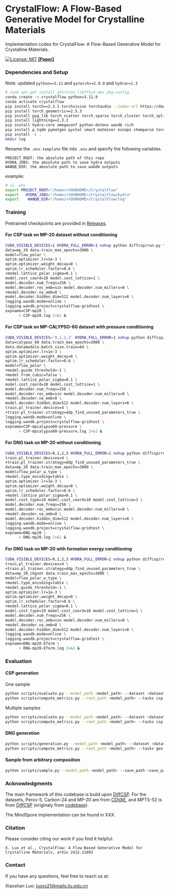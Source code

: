 # CrystalFlow: A Flow-Based Generative Model for Crystalline Materials

Implementation codes for CrystalFlow: A Flow-Based Generative Model for Crystalline Materials.

[![License: MIT](https://img.shields.io/badge/License-MIT-yellow.svg)](https://github.com/ixsluo/CrystalFlow/blob/main/LICENSE)   [**[Paper]**]()

### Dependencies and Setup

Note: updated `python==3.11` and `pytorch>=2.0.0` and `hydra>=1.3`

```bash
# sudo apt-get install gfortran libfftw3-dev pkg-config
conda create -n crystalflow python=3.11.9
conda activate crystalflow
pip install torch==2.3.1 torchvision torchaudio --index-url https://download.pytorch.org/whl/cu121
pip install torch_geometric==2.5.3
pip install pyg_lib torch_scatter torch_sparse torch_cluster torch_spline_conv -f https://data.pyg.org/whl/torch-2.3.0+cu121.html
pip install lightning==2.3.2
pip install hydra-core omegaconf python-dotenv wandb rich
pip install p_tqdm pymatgen pyxtal smact matminer einops chemparse torchdyn
pip install -e .
mkdir log
```

Rename the `.env.template` file into `.env` and specify the following variables.

```
PROJECT_ROOT: the absolute path of this repo
HYDRA_JOBS: the absolute path to save hydra outputs
WANDB_DIR: the absolute path to save wabdb outputs
```

example:
```bash
# vi .env
export PROJECT_ROOT="/home/<YOURHOME>/CrystalFlow"
export   HYDRA_JOBS="/home/<YOURHOME>/CrystalFlow/hydra"
export    WANDB_DIR="/home/<YOURHOME>/CrystalFlow/log"
```

### Training

Pretrained checkpoints are provided in [Releases](https://github.com/ixsluo/CrystalFlow/releases).

#### For CSP task on MP-20 dataset without conditioning

```bash
CUDA_VISIBLE_DEVICES=1 HYDRA_FULL_ERROR=1 nohup python diffcsp/run.py \
data=mp_20 data.train_max_epochs=3000 \
model=flow_polar \
optim.optimizer.lr=1e-3 \
optim.optimizer.weight_decay=0 \
optim.lr_scheduler.factor=0.6 \
+model.lattice_polar_sigma=0.1 \
model.cost_coord=10 model.cost_lattice=1 \
model.decoder.num_freqs=256 \
model.decoder.rec_emb=sin model.decoder.num_millers=8 \
+model.decoder.na_emb=0 \
model.decoder.hidden_dim=512 model.decoder.num_layers=6 \
logging.wandb.mode=online \
logging.wandb.project=crystalflow-gridtest \
expname=CSP-mp20 \
      > CSP-mp20.log 2>&1 &
```

#### For CSP task on MP-CALYPSO-60 dataset with pressure conditioning

```bash
CUDA_VISIBLE_DEVICES='0,1,2,3' HYDRA_FULL_ERROR=1 nohup python diffcsp/run.py \
data=calypso_60 data.train_max_epochs=2000 \
data.datamodule.batch_size.train=64 \
optim.optimizer.lr=1e-3 \
optim.optimizer.weight_decay=0 \
optim.lr_scheduler.factor=0.6 \
model=flow_polar \
+model.guide_threshold=-1 \
+model.from_cubic=false \
+model.lattice_polar_sigma=0.1 \
model.cost_coord=10 model.cost_lattice=1 \
model.decoder.num_freqs=256 \
model.decoder.rec_emb=sin model.decoder.num_millers=8 \
+model.decoder.na_emb=0 \
model.decoder.hidden_dim=512 model.decoder.num_layers=6 \
train.pl_trainer.devices=4 \
+train.pl_trainer.strategy=ddp_find_unused_parameters_true \
logging.wandb.mode=online \
logging.wandb.project=crystalflow-gridtest \
expname=CSP-mpcalypso60-pressure \
      > CSP-mpcalypso60-pressure.log 2>&1 &
```

#### For DNG task on MP-20 without conditioning

```bash
CUDA_VISIBLE_DEVICES=0,1,2,3 HYDRA_FULL_ERROR=1 nohup python diffcsp/run.py \
train.pl_trainer.devices=4 \
+train.pl_trainer.strategy=ddp_find_unused_parameters_true \
data=mp_20 data.train_max_epochs=3000 \
model=flow_polar_w_type \
+model.type_encoding=table \
optim.optimizer.lr=1e-3 \
optim.optimizer.weight_decay=0 \
optim.lr_scheduler.factor=0.6 \
+model.lattice_polar_sigma=0.1 \
model.cost_type=10 model.cost_coord=10 model.cost_lattice=1 \
model.decoder.num_freqs=256 \
model.decoder.rec_emb=sin model.decoder.num_millers=8 \
+model.decoder.na_emb=0 \
model.decoder.hidden_dim=512 model.decoder.num_layers=6 \
logging.wandb.mode=online \
logging.wandb.project=crystalflow-gridtest \
expname=DNG-mp20 \
      > DNG-mp20.log 2>&1 &
```

#### For DNG task on MP-20 with formation energy conditioning

```bash
CUDA_VISIBLE_DEVICES=0,1,2,3 HYDRA_FULL_ERROR=1 nohup python diffcsp/run.py \
train.pl_trainer.devices=4 \
+train.pl_trainer.strategy=ddp_find_unused_parameters_true \
data=mp_20_chgnet data.train_max_epochs=3000 \
model=flow_polar_w_type \
+model.type_encoding=table \
+model.guide_threshold=-1 \
optim.optimizer.lr=1e-3 \
optim.optimizer.weight_decay=0 \
optim.lr_scheduler.factor=0.6 \
+model.lattice_polar_sigma=0.1 \
model.cost_type=10 model.cost_coord=10 model.cost_lattice=1 \
model.decoder.num_freqs=256 \
model.decoder.rec_emb=sin model.decoder.num_millers=8 \
+model.decoder.na_emb=0 \
model.decoder.hidden_dim=512 model.decoder.num_layers=6 \
logging.wandb.mode=online \
logging.wandb.project=crystalflow-gridtest \
expname=DNG-mp20-Eform \
      > DNG-mp20-Eform.log 2>&1 &
```


### Evaluation

#### CSP generation

One sample

```bash
python scripts/evaluate.py --model_path <model_path> --dataset <dataset>
python scripts/compute_metrics.py --root_path <model_path> --tasks csp --gt_file data/<dataset>/test.csv
```

Multiple samples

```bash
python scripts/evaluate.py --model_path <model_path> --dataset <dataset> --num_evals 20
python scripts/compute_metrics.py --root_path <model_path> --tasks csp --gt_file data/<dataset>/test.csv --multi_eval
```

#### DNG generation

```bash
python scripts/generation.py --model_path <model_path> --dataset <dataset>
python scripts/compute_metrics.py --root_path <model_path> --tasks gen --gt_file data/<dataset>/test.csv
```


#### Sample from arbitrary composition

```bash
python scripts/sample.py --model_path <model_path> --save_path <save_path> --formula <formula> --num_evals <num_evals>
```

### Acknowledgments

The main framework of this codebase is build upon [DiffCSP](https://github.com/txie-93/cdvae). For the datasets, Perov-5, Carbon-24 and MP-20 are from [CDVAE](https://github.com/txie-93/cdvae), and MPTS-52 is from [DiffCSP](https://github.com/txie-93/cdvae) (originaly from [codebase](https://github.com/sparks-baird/mp-time-split)).

The MindSpore implementation can be found in XXX.

### Citation

Please consider citing our work if you find it helpful:
```
X. Luo et al., CrystalFlow: A Flow-Based Generative Model for Crystalline Materials, arXiv 2412.11693
```

### Contact

If you have any questions, feel free to reach us at:

Xiaoshan Luo: [luoxs21@mails.jlu.edu.cn](mailto:luoxs21@mails.jlu.edu.cn)
